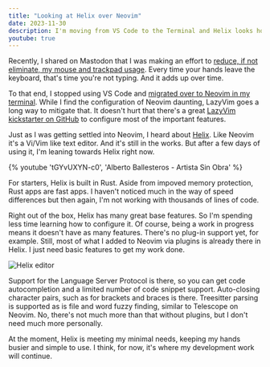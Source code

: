 ```yaml
---
title: "Looking at Helix over Neovim"
date: 2023-11-30
description: I'm moving from VS Code to the Terminal and Helix looks hot! Great out of the box functionality to get you going.
youtube: true
---
```

Recently, I shared on Mastodon that I was making an effort to [reduce, if not eliminate, my mouse and trackpad usage](https://hachyderm.io/@kevinctofel/111467329889511725). Every time your hands leave the keyboard, that's time you're not typing. And it adds up over time.

To that end, I stopped using VS Code and [migrated over to Neovim in my terminal](https://hachyderm.io/@kevinctofel/111466987217762124). While I find the configuration of Neovim daunting, LazyVim goes a long way to mitigate that. It doesn't hurt that there's a great [LazyVim kickstarter on GitHub](https://github.com/folke/kickstart.nvim) to configure most of the important features.

<!-- excerpt -->

Just as I was getting settled into Neovim, I heard about [Helix](https://helix-editor.com/). Like Neovim it's a Vi/Vim like text editor. And it's still in the works. But after a few days of using it, I'm leaning towards Helix right now.

{% youtube 'tGYvUXYN-c0', 'Alberto Ballesteros - Artista Sin Obra' %}

For starters, Helix is built in Rust. Aside from impoved memory protection, Rust apps are fast apps. I haven't noticed much in the way of speed differences but then again, I'm not working with thousands of lines of code.

Right out of the box, Helix has many great base features. So I'm spending less time learning how to configure it. Of course, being a work in progress means it doesn't have as many features. There's no plug-in support yet, for example. Still, most of what I added to Neovim via plugins is already there in Helix. I just need basic features to get my work done.

![Helix editor](/img/helix-editor-example-two.png)

Support for the Language Server Protocol is there, so you can get code autocompletion and a limited number of code snippet support. Auto-closing character pairs, such as for brackets and braces is there. Treesitter parsing is supported as is file and word fuzzy finding, similar to Telescope on Neovim. No, there's not much more than that without plugins, but I don't need much more personally.

At the moment, Helix is meeting my minimal needs, keeping my hands busier and simple to use. I think, for now, it's where my development work will continue.

